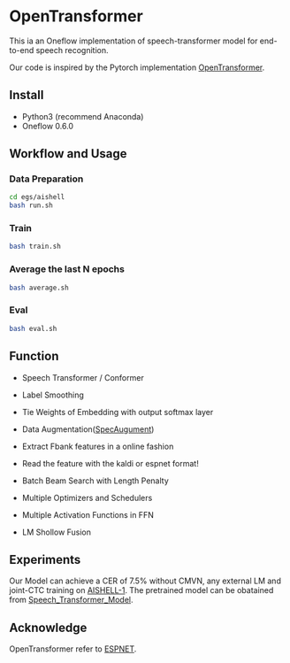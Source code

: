 # OpenTransformer

This ia an Oneflow implementation of speech-transformer model for end-to-end speech recognition.

Our code is inspired by the Pytorch implementation [OpenTransformer](https://github.com/ZhengkunTian/OpenTransformer).


## Install
- Python3 (recommend Anaconda)
- Oneflow 0.6.0

## Workflow and Usage

### Data Preparation
```bash
cd egs/aishell
bash run.sh
```
### Train
```bash
bash train.sh
```
### Average the last N epochs
```bash
bash average.sh
```

### Eval
```bash
bash eval.sh
```
## Function

- Speech Transformer / Conformer

- Label Smoothing

- Tie Weights of Embedding with output softmax layer

- Data Augmentation([SpecAugument](https://arxiv.org/abs/1904.08779))

- Extract Fbank features in a online fashion

- Read the feature with the kaldi or espnet format!

- Batch Beam Search with Length Penalty

- Multiple Optimizers and Schedulers

- Multiple Activation Functions in FFN

- LM Shollow Fusion


## Experiments
Our Model can achieve a CER of 7.5% without CMVN, any external LM and joint-CTC training on [AISHELL-1](http://www.openslr.org/33/). The pretrained model can be obatained from [Speech_Transformer_Model](https://oneflow-public.oss-cn-beijing.aliyuncs.com/model_zoo/audio/OpenTransfomer.zip).



## Acknowledge
OpenTransformer refer to [ESPNET](https://github.com/espnet/espnet).
